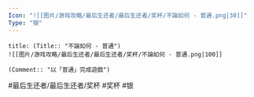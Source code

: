 ```yaml
---
Icon: "![[图片/游戏攻略/最后生还者/最后生还者/奖杯/不論如何 - 普通.png|30]]"
Type: "银"
---
```

```ad-common-silver-trophy
title: (Title:: "不論如何 - 普通")
![[图片/游戏攻略/最后生还者/最后生还者/奖杯/不論如何 - 普通.png|100]]

(Comment:: "以「普通」完成遊戲")
```

#最后生还者/最后生还者/奖杯 #奖杯 #银
